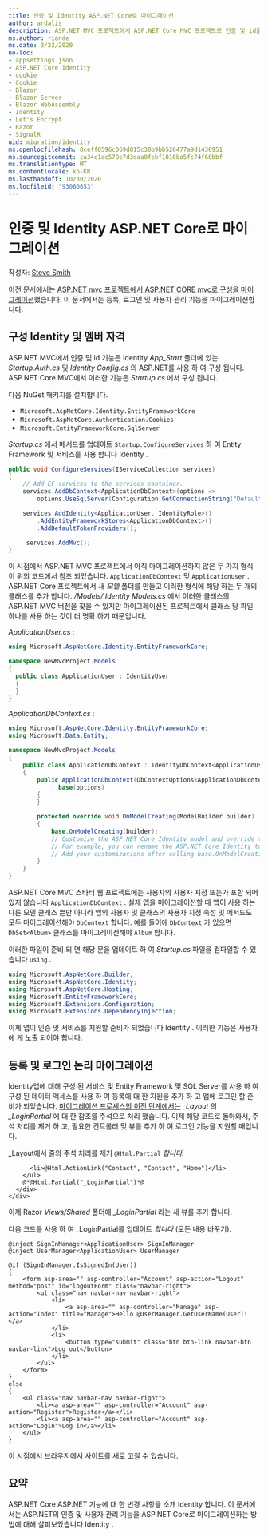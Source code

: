 ```yaml
---
title: 인증 및 Identity ASP.NET Core로 마이그레이션
author: ardalis
description: ASP.NET MVC 프로젝트에서 ASP.NET Core MVC 프로젝트로 인증 및 id를 마이그레이션하는 방법에 대해 알아봅니다.
ms.author: riande
ms.date: 3/22/2020
no-loc:
- appsettings.json
- ASP.NET Core Identity
- cookie
- Cookie
- Blazor
- Blazor Server
- Blazor WebAssembly
- Identity
- Let's Encrypt
- Razor
- SignalR
uid: migration/identity
ms.openlocfilehash: 8ceff0596c069d815c38b9bb526477a9d1430951
ms.sourcegitcommit: ca34c1ac578e7d3daa0febf1810ba5fc74f60bbf
ms.translationtype: MT
ms.contentlocale: ko-KR
ms.lasthandoff: 10/30/2020
ms.locfileid: "93060653"
---
```

# <a name="migrate-authentication-and-no-locidentity-to-aspnet-core"></a>인증 및 Identity ASP.NET Core로 마이그레이션

작성자: [Steve Smith](https://ardalis.com/)

이전 문서에서는 [ASP.NET mvc 프로젝트에서 ASP.NET CORE mvc로 구성을 마이그레이션](xref:migration/configuration)했습니다. 이 문서에서는 등록, 로그인 및 사용자 관리 기능을 마이그레이션합니다.

## <a name="configure-no-locidentity-and-membership"></a>구성 Identity 및 멤버 자격

ASP.NET MVC에서 인증 및 id 기능은 Identity *App_Start* 폴더에 있는 *Startup.Auth.cs* 및 *Identity Config.cs* 의 ASP.NET를 사용 하 여 구성 됩니다. ASP.NET Core MVC에서 이러한 기능은 *Startup.cs* 에서 구성 됩니다.

다음 NuGet 패키지를 설치합니다.

* `Microsoft.AspNetCore.Identity.EntityFrameworkCore`
* `Microsoft.AspNetCore.Authentication.Cookies`
* `Microsoft.EntityFrameworkCore.SqlServer`

*Startup.cs* 에서 메서드를 업데이트 `Startup.ConfigureServices` 하 여 Entity Framework 및 서비스를 사용 합니다 Identity .

```csharp
public void ConfigureServices(IServiceCollection services)
{
    // Add EF services to the services container.
    services.AddDbContext<ApplicationDbContext>(options =>
        options.UseSqlServer(Configuration.GetConnectionString("DefaultConnection")));

    services.AddIdentity<ApplicationUser, IdentityRole>()
        .AddEntityFrameworkStores<ApplicationDbContext>()
        .AddDefaultTokenProviders();

     services.AddMvc();
}
```

이 시점에서 ASP.NET MVC 프로젝트에서 아직 마이그레이션하지 않은 두 가지 형식이 위의 코드에서 참조 되었습니다. `ApplicationDbContext` 및 `ApplicationUser` . ASP.NET Core 프로젝트에서 새 *모델* 폴더를 만들고 이러한 형식에 해당 하는 두 개의 클래스를 추가 합니다. */Models/ Identity Models.cs* 에서 이러한 클래스의 ASP.NET MVC 버전을 찾을 수 있지만 마이그레이션된 프로젝트에서 클래스 당 파일 하나를 사용 하는 것이 더 명확 하기 때문입니다.

*ApplicationUser.cs* :

```csharp
using Microsoft.AspNetCore.Identity.EntityFrameworkCore;

namespace NewMvcProject.Models
{
  public class ApplicationUser : IdentityUser
  {
  }
}
```

*ApplicationDbContext.cs* :

```csharp
using Microsoft.AspNetCore.Identity.EntityFrameworkCore;
using Microsoft.Data.Entity;

namespace NewMvcProject.Models
{
    public class ApplicationDbContext : IdentityDbContext<ApplicationUser>
    {
        public ApplicationDbContext(DbContextOptions<ApplicationDbContext> options)
            : base(options)
        {
        }

        protected override void OnModelCreating(ModelBuilder builder)
        {
            base.OnModelCreating(builder);
            // Customize the ASP.NET Core Identity model and override the defaults if needed.
            // For example, you can rename the ASP.NET Core Identity table names and more.
            // Add your customizations after calling base.OnModelCreating(builder);
        }
    }
}
```

ASP.NET Core MVC 스타터 웹 프로젝트에는 사용자의 사용자 지정 또는가 포함 되어 있지 않습니다 `ApplicationDbContext` . 실제 앱을 마이그레이션할 때 앱이 사용 하는 다른 모델 클래스 뿐만 아니라 앱의 사용자 및 클래스의 사용자 지정 속성 및 메서드도 모두 마이그레이션해야 `DbContext` 합니다. 예를 들어에 `DbContext` 가 있으면 `DbSet<Album>` 클래스를 마이그레이션해야 `Album` 합니다.

이러한 파일이 준비 되 면 해당 문을 업데이트 하 여 *Startup.cs* 파일을 컴파일할 수 있습니다 `using` .

```csharp
using Microsoft.AspNetCore.Builder;
using Microsoft.AspNetCore.Identity;
using Microsoft.AspNetCore.Hosting;
using Microsoft.EntityFrameworkCore;
using Microsoft.Extensions.Configuration;
using Microsoft.Extensions.DependencyInjection;
```

이제 앱이 인증 및 서비스를 지원할 준비가 되었습니다 Identity . 이러한 기능은 사용자에 게 노출 되어야 합니다.

## <a name="migrate-registration-and-login-logic"></a>등록 및 로그인 논리 마이그레이션

Identity앱에 대해 구성 된 서비스 및 Entity Framework 및 SQL Server를 사용 하 여 구성 된 데이터 액세스를 사용 하 여 등록에 대 한 지원을 추가 하 고 앱에 로그인 할 준비가 되었습니다. [마이그레이션 프로세스의 이전 단계에서는](xref:migration/mvc#migrate-the-layout-file) *_Layout* 의 *_LoginPartial* 에 대 한 참조를 주석으로 처리 했습니다. 이제 해당 코드로 돌아와서, 주석 처리를 제거 하 고, 필요한 컨트롤러 및 뷰를 추가 하 여 로그인 기능을 지원할 때입니다.

_Layout에서 줄의 주석 처리를 제거 `@Html.Partial` *합니다.*

```cshtml
      <li>@Html.ActionLink("Contact", "Contact", "Home")</li>
    </ul>
    @*@Html.Partial("_LoginPartial")*@
  </div>
</div>
```

이제 Razor *Views/Shared* 폴더에 *_LoginPartial* 라는 새 뷰를 추가 합니다.

다음 코드를 사용 하 여 _LoginPartial를 업데이트 *합니다* (모든 내용 바꾸기).

```cshtml
@inject SignInManager<ApplicationUser> SignInManager
@inject UserManager<ApplicationUser> UserManager

@if (SignInManager.IsSignedIn(User))
{
    <form asp-area="" asp-controller="Account" asp-action="Logout" method="post" id="logoutForm" class="navbar-right">
        <ul class="nav navbar-nav navbar-right">
            <li>
                <a asp-area="" asp-controller="Manage" asp-action="Index" title="Manage">Hello @UserManager.GetUserName(User)!</a>
            </li>
            <li>
                <button type="submit" class="btn btn-link navbar-btn navbar-link">Log out</button>
            </li>
        </ul>
    </form>
}
else
{
    <ul class="nav navbar-nav navbar-right">
        <li><a asp-area="" asp-controller="Account" asp-action="Register">Register</a></li>
        <li><a asp-area="" asp-controller="Account" asp-action="Login">Log in</a></li>
    </ul>
}
```

이 시점에서 브라우저에서 사이트를 새로 고칠 수 있습니다.

## <a name="summary"></a>요약

ASP.NET Core ASP.NET 기능에 대 한 변경 사항을 소개 Identity 합니다. 이 문서에서는 ASP.NET의 인증 및 사용자 관리 기능을 ASP.NET Core로 마이그레이션하는 방법에 대해 살펴보았습니다 Identity .
